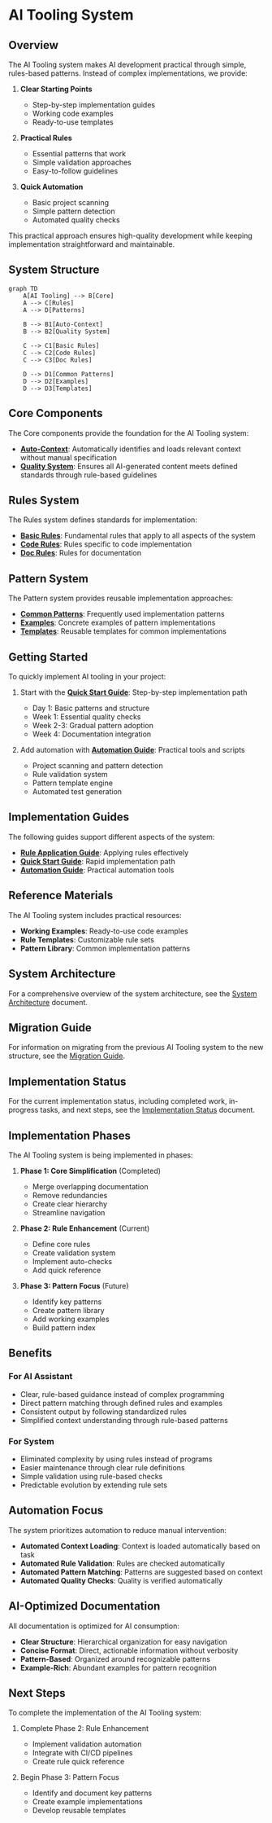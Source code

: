 # AI Tooling System

## Overview

The AI Tooling system makes AI development practical through simple, rules-based patterns. Instead of complex implementations, we provide:

1. **Clear Starting Points**

   - Step-by-step implementation guides
   - Working code examples
   - Ready-to-use templates

2. **Practical Rules**

   - Essential patterns that work
   - Simple validation approaches
   - Easy-to-follow guidelines

3. **Quick Automation**
   - Basic project scanning
   - Simple pattern detection
   - Automated quality checks

This practical approach ensures high-quality development while keeping implementation straightforward and maintainable.

## System Structure

```mermaid
graph TD
    A[AI Tooling] --> B[Core]
    A --> C[Rules]
    A --> D[Patterns]

    B --> B1[Auto-Context]
    B --> B2[Quality System]

    C --> C1[Basic Rules]
    C --> C2[Code Rules]
    C --> C3[Doc Rules]

    D --> D1[Common Patterns]
    D --> D2[Examples]
    D --> D3[Templates]
```

## Core Components

The Core components provide the foundation for the AI Tooling system:

- [**Auto-Context**](./core/AUTO_CONTEXT.md): Automatically identifies and loads relevant context without manual specification
- [**Quality System**](./core/QUALITY_SYSTEM.md): Ensures all AI-generated content meets defined standards through rule-based guidelines

## Rules System

The Rules system defines standards for implementation:

- [**Basic Rules**](./rules/BASIC_RULES.md): Fundamental rules that apply to all aspects of the system
- [**Code Rules**](./rules/CODE_RULES.md): Rules specific to code implementation
- [**Doc Rules**](./rules/DOC_RULES.md): Rules for documentation

## Pattern System

The Pattern system provides reusable implementation approaches:

- [**Common Patterns**](./patterns/COMMON_PATTERNS.md): Frequently used implementation patterns
- [**Examples**](./patterns/EXAMPLES.md): Concrete examples of pattern implementations
- [**Templates**](./patterns/TEMPLATES.md): Reusable templates for common implementations

## Getting Started

To quickly implement AI tooling in your project:

1. Start with the [**Quick Start Guide**](./QUICK_START.md): Step-by-step implementation path

   - Day 1: Basic patterns and structure
   - Week 1: Essential quality checks
   - Week 2-3: Gradual pattern adoption
   - Week 4: Documentation integration

2. Add automation with [**Automation Guide**](./AUTOMATION_GUIDE.md): Practical tools and scripts
   - Project scanning and pattern detection
   - Rule validation system
   - Pattern template engine
   - Automated test generation

## Implementation Guides

The following guides support different aspects of the system:

- [**Rule Application Guide**](./guides/RULE_APPLICATION.md): Applying rules effectively
- [**Quick Start Guide**](./QUICK_START.md): Rapid implementation path
- [**Automation Guide**](./AUTOMATION_GUIDE.md): Practical automation tools

## Reference Materials

The AI Tooling system includes practical resources:

- **Working Examples**: Ready-to-use code examples
- **Rule Templates**: Customizable rule sets
- **Pattern Library**: Common implementation patterns

## System Architecture

For a comprehensive overview of the system architecture, see the [System Architecture](./SYSTEM_ARCHITECTURE.md) document.

## Migration Guide

For information on migrating from the previous AI Tooling system to the new structure, see the [Migration Guide](./MIGRATION_GUIDE.md).

## Implementation Status

For the current implementation status, including completed work, in-progress tasks, and next steps, see the [Implementation Status](./IMPLEMENTATION_STATUS.md) document.

## Implementation Phases

The AI Tooling system is being implemented in phases:

1. **Phase 1: Core Simplification** (Completed)

   - Merge overlapping documentation
   - Remove redundancies
   - Create clear hierarchy
   - Streamline navigation

2. **Phase 2: Rule Enhancement** (Current)

   - Define core rules
   - Create validation system
   - Implement auto-checks
   - Add quick reference

3. **Phase 3: Pattern Focus** (Future)
   - Identify key patterns
   - Create pattern library
   - Add working examples
   - Build pattern index

## Benefits

### For AI Assistant

- Clear, rule-based guidance instead of complex programming
- Direct pattern matching through defined rules and examples
- Consistent output by following standardized rules
- Simplified context understanding through rule-based patterns

### For System

- Eliminated complexity by using rules instead of programs
- Easier maintenance through clear rule definitions
- Simple validation using rule-based checks
- Predictable evolution by extending rule sets

## Automation Focus

The system prioritizes automation to reduce manual intervention:

- **Automated Context Loading**: Context is loaded automatically based on task
- **Automated Rule Validation**: Rules are checked automatically
- **Automated Pattern Matching**: Patterns are suggested based on context
- **Automated Quality Checks**: Quality is verified automatically

## AI-Optimized Documentation

All documentation is optimized for AI consumption:

- **Clear Structure**: Hierarchical organization for easy navigation
- **Concise Format**: Direct, actionable information without verbosity
- **Pattern-Based**: Organized around recognizable patterns
- **Example-Rich**: Abundant examples for pattern recognition

## Next Steps

To complete the implementation of the AI Tooling system:

1. Complete Phase 2: Rule Enhancement

   - Implement validation automation
   - Integrate with CI/CD pipelines
   - Create rule quick reference

2. Begin Phase 3: Pattern Focus
   - Identify and document key patterns
   - Create example implementations
   - Develop reusable templates
